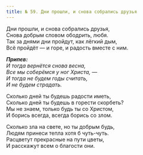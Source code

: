 ```yaml
---
title: № 59. Дни прошли, и снова собрались друзья
---
```


Дни прошли, и снова собрались друзья,  
Снова добрым словом ободрить, любя.  
Так за днями дни пройдут, как лёгкий дым,  
Всё пройдёт — и горе, и радость вместе с ним.

*__Припев:__  
И тогда вернётся снова весна,  
Все мы соберёмся у ног Христа, —  
И тогда не будем годы считать,  
И не будем страдать.*

Сколько дней ты будешь радости иметь,  
Сколько дней ты будешь в горести скорбеть?  
Мы не знаем, только будь ты со Христом,  
И борись всегда, всегда борись со злом.

Сколько зла на свете, но ты добрым будь,  
Людям принеси тепла хотя б чуть-чуть.  
Расцветут прекрасные на пути цветы,  
И расскажут всем о благости они.
